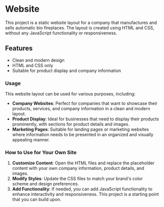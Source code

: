 #  Website

This project is a static website layout for a company that manufactures and sells automatic bio fireplaces. The layout is created using HTML and CSS, without any JavaScript functionality or responsiveness.

## Features

- Clean and modern design
- HTML and CSS only
- Suitable for product display and company information


### Usage

This website layout can be used for various purposes, including:

- **Company Websites**: Perfect for companies that want to showcase their products, services, and company information in a clean and modern layout.
- **Product Display**: Ideal for businesses that need to display their products prominently, with sections for product details and images.
- **Marketing Pages**: Suitable for landing pages or marketing websites where information needs to be presented in an organized and visually appealing manner.

### How to Use for Your Own Site

1. **Customize Content**: Open the HTML files and replace the placeholder content with your own company information, product details, and images.
2. **Modify Styles**: Update the CSS files to match your brand's color scheme and design preferences.
3. **Add Functionality**: If needed, you can add JavaScript functionality to enhance interactivity and responsiveness. This project is a starting point that you can build upon.
